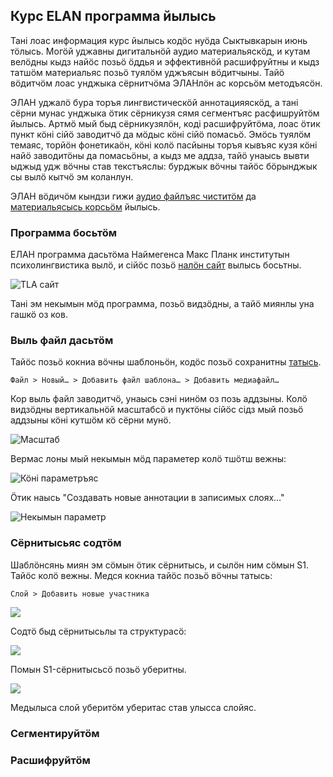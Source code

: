 ## Курс ELAN программа йылысь

Тані лоас информация курс йылысь кодӧс нуӧда Сыктывкарын июнь тӧлысь. Могӧй уджавны дигитальнӧй аудио материальяскӧд, и кутам велӧдны кыдз найӧс позьӧ ӧддья и эффективнӧй расшифруйтны и кыдз татшӧм материальяс позьӧ туялӧм уджъясын вӧдитчыны. Тайӧ вӧдитчӧм лоас унджыка сёрнитчӧма ЭЛАНлӧн ас корсьӧм методъясӧн.

ЭЛАН уджалӧ бура торъя лингвистическӧй аннотацияяскӧд, а тані сёрни мунас унджыка ӧтик сёрникузя сямя сегментъяс расфишруйтӧм йылысь. Артмӧ мый быд сёрникузялӧн, коді расшифруйтӧма, лоас ӧтик пункт кӧні сійӧ заводитчӧ да мӧдыс кӧні сійӧ помасьӧ. Эмӧсь туялӧм темаяс, торйӧн фонетикаӧн, кӧні колӧ пасйыны торъя кывъяс кузя кӧні найӧ заводитӧны да помасьӧны, а кыдз ме аддза, тайӧ унаысь вывти ыджыд удж вӧчны став текстъяслы: бурджык вӧчны тайӧс бӧрынджык сы вылӧ кытчӧ эм коланлун.

ЭЛАН вӧдичӧм кындзи гижи [аудио файлъяс чиститӧм](audio.html) да [материальясысь корсьӧм](search.html) йылысь.

### Программа босьтӧм

ЕЛАН программа дасьтӧма Наймегенса Макс Планк институтын психолингвистика вылӧ, и сійӧс позьӧ [налӧн сайт](https://tla.mpi.nl/tools/tla-tools/elan/) вылысь босьтны.

![TLA сайт](http://i.imgur.com/9ez421f.png)

Тані эм некымын мӧд программа, позьӧ видзӧдны, а тайӧ миянлы уна гашкӧ оз ков.

### Выль файл дасьтӧм

Тайӧс позьӧ кокниа вӧчны шаблоньӧн, кодӧс позьӧ сохранитны [татысь](https://drive.google.com/download?id=0ByVCx_oxJFhQdzlENUoxcGxTSFU).

    Файл > Новый… > Добавить файл шаблона… > Добавить медиафайл…

Кор выль файл заводитчӧ, унаысь сэні нинӧм оз позь аддзыны. Колӧ видзӧдны вертикальнӧй масштабсӧ и пуктӧны сійӧс сідз мый позьӧ аддзыны кӧні кутшӧм кӧ сёрни мунӧ.

![Масштаб](http://i.imgur.com/tBHYjim.png)

Вермас лоны мый некымын мӧд параметер колӧ тшӧтш вежны:

![Кӧні параметръяс](http://i.imgur.com/RpVXT7a.png)

Ӧтик наысь "Создавать новые аннотации в записимых слоях…"

![Некымын параметр](http://i.imgur.com/ZLFRSjx.png)

### Сёрнитысьяс содтӧм

Шаблӧнсянь миян эм сӧмын ӧтик сёрнитысь, и сылӧн ним сӧмын S1. Тайӧс колӧ вежны. Медся кокниа тайӧс позьӧ вӧчны татысь:

    Слой > Добавить новые участника

![](http://i.imgur.com/f9qLqzk.png)

Содтӧ быд сёрнитысьлы та структурасӧ:

![](http://i.imgur.com/qfR1BeI.png)

Помын S1-сёрнитысьсӧ позьӧ уберитны.

![](http://i.imgur.com/sF258ZT.png)

Медылыса слой уберитӧм уберитас став улысса слойяс.

### Сегментируйтӧм

### Расшифруйтӧм
